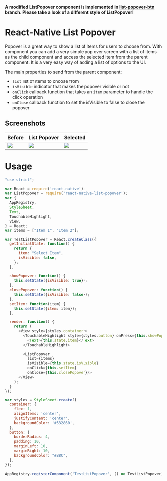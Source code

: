 __A modified ListPopover component is implemented in [list-popover-btn](https://github.com/pyliaorachel/react-native-list-popover/tree/list-popover-btn) branch. Please take a look of a different style of ListPopover!__

# React-Native List Popover

Popover is a great way to show a list of items for users to choose from. With <ListPopover/> component you can add a very simple pop over screen with a list of items as the child component and access the selected item from the parent component. It is a very easy way of adding a list of options to the UI.

The main properties to send from the parent component:
* `list` list of items to choose from
* `isVisible` indicator that makes the popover visible or not
* `onClick` callback function that takes an `item` parameter to handle the click operation
* `onClose` callback function to set the isVisible to false to close the popover


## Screenshots
Before | List Popover | Selected
-------|--------------|---------
![](https://raw.githubusercontent.com/bulenttastan/react-native-list-popover/master/Screenshots/screen1.png) | ![](https://raw.githubusercontent.com/bulenttastan/react-native-list-popover/master/Screenshots/screen2.png) | ![](https://raw.githubusercontent.com/bulenttastan/react-native-list-popover/master/Screenshots/screen3.png)

# Usage

```js
"use strict";

var React = require('react-native');
var ListPopover = require('react-native-list-popover');
var {
  AppRegistry,
  StyleSheet,
  Text,
  TouchableHighlight,
  View,
} = React;
var items = ["Item 1", "Item 2"];

var TestListPopover = React.createClass({
  getInitialState: function() {
    return {
      item: "Select Item",
      isVisible: false,
    };
  },

  showPopover: function() {
    this.setState({isVisible: true});
  },
  closePopover: function() {
    this.setState({isVisible: false});
  },
  setItem: function(item) {
    this.setState({item: item});
  },

  render: function() {
    return (
      <View style={styles.container}>
        <TouchableHighlight style={styles.button} onPress={this.showPopover}>
          <Text>{this.state.item}</Text>
        </TouchableHighlight>

        <ListPopover
          list={items}
          isVisible={this.state.isVisible}
          onClick={this.setItem}
          onClose={this.closePopover}/>
      </View>
    );
  }
});

var styles = StyleSheet.create({
  container: {
    flex: 1,
    alignItems: 'center',
    justifyContent: 'center',
    backgroundColor: '#532860',
  },
  button: {
    borderRadius: 4,
    padding: 10,
    marginLeft: 10,
    marginRight: 10,
    backgroundColor: "#B8C",
  },
});

AppRegistry.registerComponent('TestListPopover', () => TestListPopover);
```
